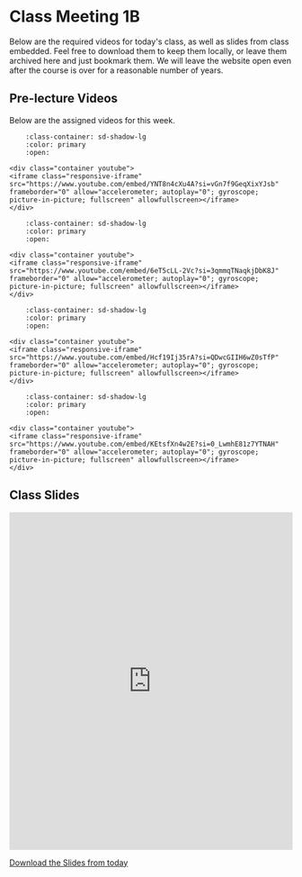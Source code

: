 # Class Meeting 1B

Below are the required videos for today's class, as well as slides from class embedded.
Feel free to download them to keep them locally, or leave them archived here and just bookmark them.
We will leave the website open even after the course is over for a reasonable number of years.

## Pre-lecture Videos

Below are the assigned videos for this week.

```{dropdown} 1. Machine Learning Terminology
    :class-container: sd-shadow-lg
    :color: primary
    :open:

<div class="container youtube">
<iframe class="responsive-iframe" src="https://www.youtube.com/embed/YNT8n4cXu4A?si=vGn7f9GeqXixYJsb" frameborder="0" allow="accelerometer; autoplay="0"; gyroscope; picture-in-picture; fullscreen" allowfullscreen></iframe>
</div>
```

```{dropdown} 2. Baselines
    :class-container: sd-shadow-lg
    :color: primary
    :open:

<div class="container youtube">
<iframe class="responsive-iframe" src="https://www.youtube.com/embed/6eT5cLL-2Vc?si=3qmmqTNaqkjDbK8J" frameborder="0" allow="accelerometer; autoplay="0"; gyroscope; picture-in-picture; fullscreen" allowfullscreen></iframe>
</div>
```

```{dropdown} 3. Decision Trees
    :class-container: sd-shadow-lg
    :color: primary
    :open:

<div class="container youtube">
<iframe class="responsive-iframe" src="https://www.youtube.com/embed/Hcf19Ij35rA?si=QDwcGIIH6wZ0sTfP" frameborder="0" allow="accelerometer; autoplay="0"; gyroscope; picture-in-picture; fullscreen" allowfullscreen></iframe>
</div>
```

```{dropdown} 4. More ML terminology
    :class-container: sd-shadow-lg
    :color: primary
    :open:

<div class="container youtube">
<iframe class="responsive-iframe" src="https://www.youtube.com/embed/KEtsfXn4w2E?si=0_LwmhE81z7YTNAH" frameborder="0" allow="accelerometer; autoplay="0"; gyroscope; picture-in-picture; fullscreen" allowfullscreen></iframe>
</div>
```

## Class Slides

<div>
<iframe src="https://firasm.github.io/cpsc330-slides/slides-02.html" width="100%" height="600px" frameBorder="0"> </iframe>
</div>

[Download the Slides from today](../../files/Lec02.pdf)